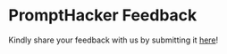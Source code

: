 PromptHacker Feedback
=====================

Kindly share your feedback with us by submitting it [here](https://github.com/promptlabscc/feedback/issues/new/choose)!
